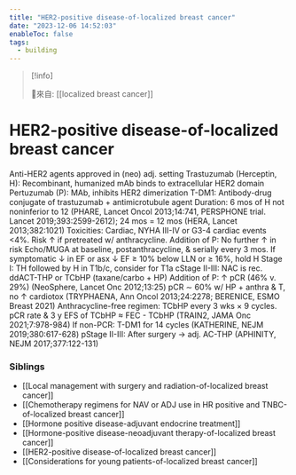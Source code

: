 ```yaml
---
title: "HER2-positive disease-of-localized breast cancer"
date: "2023-12-06 14:52:03"
enableToc: false
tags:
  - building
---
```

> [!info]
>
> 🌱來自: [[localized breast cancer]]
# HER2-positive disease-of-localized breast cancer
Anti-HER2 agents approved in (neo) adj. setting
Trastuzumab (Herceptin, H): Recombinant, humanized mAb binds to extracellular HER2 domain
Pertuzumab (P): MAb, inhibits HER2 dimerization
T-DM1: Antibody-drug conjugate of trastuzumab + antimicrotubule agent
Duration: 6 mos of H not noninferior to 12 (PHARE, Lancet Oncol 2013;14:741, PERSPHONE trial. Lancet 2019;393:2599-2612); 24 mos = 12 mos (HERA, Lancet 2013;382:1021)
Toxicities: Cardiac, NYHA III-IV or G3-4 cardiac events <4%. Risk ↑ if pretreated w/ anthracycline. Addition of P: No further ↑ in risk
Echo/MUGA at baseline, postanthracycline, & serially every 3 mos. If symptomatic ↓ in EF or asx ↓ EF ≥ 10% below LLN or ≥ 16%, hold H
Stage I: TH followed by H in T1b/c, consider for T1a
cStage II-III: NAC is rec. ddACT-THP or TCbHP (taxane/carbo + HP)
Addition of P: ↑ pCR (46% v. 29%) (NeoSphere, Lancet Onc 2012;13:25)
pCR ∼ 60% w/ HP + anthra & T, no ↑ cardiotox (TRYPHAENA, Ann Oncol 2013;24:2278; BERENICE, ESMO Breast 2021)
Anthracycline-free regimen: TCbHP every 3 wks × 9 cycles. pCR rate & 3 y EFS of TCbHP ≈ FEC - TCbHP (TRAIN2, JAMA Onc 2021;7:978-984)
If non-PCR: T-DM1 for 14 cycles (KATHERINE, NEJM 2019;380:617-628)
pStage II-III: After surgery → adj. AC-THP (APHINITY, NEJM 2017;377:122-131)
### Siblings
- [[Local management with surgery and radiation-of-localized breast cancer]]
- [[Chemotherapy regimens for NAV or ADJ use in HR positive and TNBC-of-localized breast cancer]]
- [[Hormone positive disease-adjuvant endocrine treatment]]
- [[Hormone-positive disease-neoadjuvant therapy-of-localized breast cancer]]
- [[HER2-positive disease-of-localized breast cancer]]
- [[Considerations for young patients-of-localized breast cancer]]
